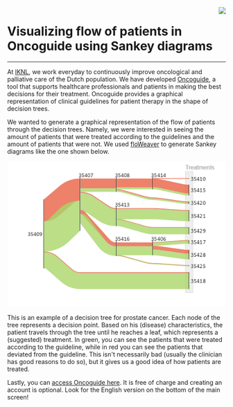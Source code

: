 <img src="https://iknl.nl/images/default-source/images/.png?sfvrsn=3" align="right">

# Visualizing flow of patients in Oncoguide using Sankey diagrams
---
At [IKNL](<https://iknl.nl/>), we work everyday to continuously improve
oncological and palliative care of the Dutch population. We have developed
[Oncoguide](<https://www.iknl.nl/oncologische-zorg/oncoguide/>), a tool that
supports healthcare professionals and patients in making the best decisions
for their treatment. Oncoguide provides a graphical representation of clinical
guidelines for patient therapy in the shape of decision trees.

We wanted to generate a graphical representation of the flow of patients
through the decision trees. Namely, we were interested in seeing the amount of
patients that were treated according to the guidelines and the amount of
patients that were not. We used [floWeaver](<https://github.com/ricklupton/floweaver>)
to generate Sankey diagrams like the one shown below.

![Sankey diagram of an Oncoguide decision tree](./images/oncoguide_sankey.png)

This is an example of a decision tree for prostate cancer. Each node of the
tree represents a decision point. Based on his (disease) characteristics,
the patient travels through the tree until he reaches a leaf, which
represents a (suggested) treatment. In green, you can see the patients that
were treated according to the guideline, while in red you can see the patients
that deviated from the guideline. This isn't necessarily bad (usually the
clinician has good reasons to do so), but it gives us a good idea of how
patients are treated.

Lastly, you can [access Oncoguide here](<https://oncoguide.nl/>). It is
free of charge and creating an account is optional. Look for the English
version on the bottom of the main screen!
